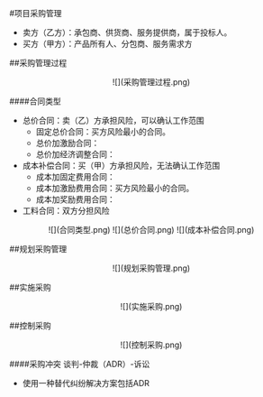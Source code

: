 #项目采购管理

  * 卖方（乙方）：承包商、供货商、服务提供商，属于投标人。
  * 买方（甲方）：产品所有人、分包商、服务需求方

##采购管理过程
<div align=center>
![](采购管理过程.png)
</div>

####合同类型

  * 总价合同：卖（乙）方承担风险，可以确认工作范围
    * 固定总价合同：买方风险最小的合同。
    * 总价加激励合同：
    * 总价加经济调整合同：
  * 成本补偿合同：买（甲）方承担风险，无法确认工作范围
    * 成本加固定费用合同：
    * 成本加激励费用合同：买方风险最小的合同。
    * 成本加奖励费用合同：
  * 工料合同：双方分担风险

<div align=center>
![](合同类型.png)
![](总价合同.png)
![](成本补偿合同.png)
</div>

##规划采购管理
<div align=center>
![](规划采购管理.png)
</div>

##实施采购
<div align=center>
![](实施采购.png)
</div>

##控制采购
<div align=center>
![](控制采购.png)
</div>

####采购冲突
谈判-仲裁（ADR）-诉讼
  * 使用一种替代纠纷解决方案包括ADR
